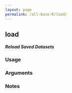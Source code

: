 ```yaml
---
layout: page
permalink: /all-base-R/load/
---
```


## __load__

#### _Reload Saved Datasets_

### Usage

### Arguments

### Notes

